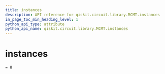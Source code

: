 ```yaml
---
title: instances
description: API reference for qiskit.circuit.library.MCMT.instances
in_page_toc_min_heading_level: 1
python_api_type: attribute
python_api_name: qiskit.circuit.library.MCMT.instances
---
```


# instances

<span id="qiskit.circuit.library.MCMT.instances" />

`= 8`

